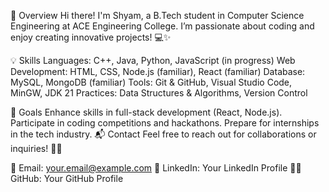 🚀 Overview
Hi there! I'm Shyam, a B.Tech student in Computer Science Engineering at ACE Engineering College. I’m passionate about coding and enjoy creating innovative projects! 💻✨

💡 Skills
Languages: C++, Java, Python, JavaScript (in progress)
Web Development: HTML, CSS, Node.js (familiar), React (familiar)
Database: MySQL, MongoDB (familiar)
Tools: Git & GitHub, Visual Studio Code, MinGW, JDK 21
Practices: Data Structures & Algorithms, Version Control


🎯 Goals
Enhance skills in full-stack development (React, Node.js).
Participate in coding competitions and hackathons.
Prepare for internships in the tech industry.
📬 Contact
Feel free to reach out for collaborations or inquiries! 🤝💬

📧 Email: your.email@example.com
🔗 LinkedIn: Your LinkedIn Profile
🐱‍💻 GitHub: Your GitHub Profile
